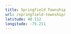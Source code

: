 ```yaml
---
title: Springfield Township
url: /springfield-township/
latitude: 40.112
longitude: -75.211
---
```

